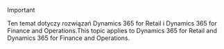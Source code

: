 > [!IMPORTANT]
> <span data-ttu-id="b80e7-101">Ten temat dotyczy rozwiązań Dynamics 365 for Retail i Dynamics 365 for Finance and Operations.</span><span class="sxs-lookup"><span data-stu-id="b80e7-101">This topic applies to Dynamics 365 for Retail and Dynamics 365 for Finance and Operations.</span></span>
